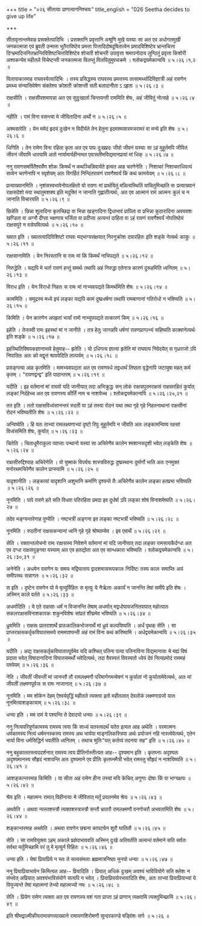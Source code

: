 +++
title = "०२६ सीतायाः प्राणत्यागनिश्चयः"
title_english = "026 Seetha decides to give up life"

+++


सीतावृत्तान्तमेवाह प्रसक्तेत्यादिभिः । प्रसक्तानि प्रवृत्तानि अश्रूणि
मुखे यस्याः सा अत एव अधोगतमुखी जनकात्मजा एवं ब्रुवती उन्मत्ता
भूतैराविष्टेव प्रमत्ता पित्तादिदोषदूषितात्वेन प्रमादविशिष्टेव
भ्रान्तचित्ता दिग्भ्रमादिजनितभ्रान्तिविशिष्टचित्तविशिष्टेव शोचती शोचन्ती
उपावृत्ता श्रमापनोदाय लुण्ठितुं प्रवृत्ता किशोरी अश्वकन्येव महीतले
विचेष्टन्ती जनकात्मजा विलप्तुं विलपितुमुपचक्रमे । श्लोकद्वयमेकान्वयि  ॥ 
५।२६।१,२  ॥   

  

विलापाकारमाह राघवस्येत्यादिभिः । तस्य प्रसिद्धस्य राघवस्य प्रमत्तस्य
तत्सामर्थ्यादिविज्ञात्री अहं रावणेन प्रमथ्य संन्यासिवेषेण संक्लेश्य
क्रोशती क्रोशन्ती सती बलादानीता ऽ ऽहृता  ॥  ५।२६।३  ॥   

  

राक्षसीति । राक्षसीवशमापन्ना अत एव सुदुःखार्ता चिन्तयन्ती राममिति शेषः,
अहं जीवितुं नोत्सहे  ॥  ५।२६।४  ॥   

  

नहीति । रामं विना वसन्त्या मे जीवितादिना अर्थो न  ॥  ५।२६।५  ॥   

  

अश्मसारेति । येन ममेदं हृदयं दुःखेन न विदीर्यते तेन हेतुना
इदमश्मसारमजरामरं वा मन्ये इति शेषः  ॥  ५।२६।६  ॥   

  

धिगिति । तेन रामेण विना रहिता कृता अत एव पापः दुःखप्रदः जीवो जीवनं
यस्याः सा ऽहं मुहूर्तमपि जीवितं जीवनं जीवामि धारयामि अतो
नार्यामार्यहीनामत एवासतीमविद्यमानप्रायां मां धिक्  ॥  ५।२६।७  ॥   

  

ननु रावणसमर्पितैश्वर्येण शोकः किमर्थं न कथञ्चिन्निवार्यते इत्यत आह
चरणेनेति । निशाचरं निशाचराधिपत्यं सव्येन चरणेनापि न स्पृशेयम् अतः
विगर्हितं निन्दितरावणं रावणैश्वर्यं किं कथं कामयेयम्  ॥  ५।२६।८  ॥   

  

प्रत्याख्यानमिति । नृशंसस्वभावेनोपलक्षितो यो रावणः मां प्रार्थयितुं
मन्नित्यस्थितिं याचितुमिच्छति सः प्रत्याख्यानं राक्षसदेशो मया
स्थातुमशक्य इति मदुक्तिं न जानाति गृह्णातीत्यर्थः, अत एव आत्मानं रामं
आत्मनः कुलं च न जानाति विचारयति  ॥  ५।२६।९  ॥   

  

छिन्नेति । छिन्ना शूलादिना कृतच्छिद्रा वा भिन्ना खड्गादिना द्विधाभावं
प्रापिता वा प्रभिन्ना कुठारादिना अवयवशः खण्डिता वा अग्नौ दीप्ता भक्षणाय
भर्जिता वा प्रदीप्ता अत्यन्तं दाहिता वा ऽहं रावणं रावणैश्वर्यं
नोपतिष्ठेयं राक्षसपुरे न वसेयमित्यर्थः  ॥  ५।२६।१०  ॥   

  

ख्यात इति । ख्यातत्वादिविशिष्टो राघवः मद्भाग्यसंक्षयात् निरनुक्रोशः
दयारहितः इति शङ्के नेत्यर्थः काकुः  ॥  ५।२६।११  ॥   

  

राक्षसानामिति । येन निरस्तानि स रामः मां किं किमर्थं नाभिपद्यते  ॥ 
५।२६।१२  ॥   

  

निरुद्धेति । यद्यपि मे भर्ता रावणं हन्तुं समर्थः तथापि अहं निरुद्धा
एतेनात्र कारणं दुरूहमिति ध्वनितम्  ॥  ५।२६।१३  ॥   

  

विराध इति । येन विराधो निहतः स रामः मां नाभ्यवपद्यते किमर्थमिति शेषः  ॥ 
५।२६।१४  ॥   

  

काममिति । समुद्रस्य मध्ये इयं लङ्का यद्यपि कामं दुष्प्रधर्षणा तथापि
रामबाणानां गतिरोधो न भविष्यति  ॥  ५।२६।१५  ॥   

  

किमिति । येन कारणेन अपहृतां भार्यां रामो नाभ्युपपद्यते तत्कारणं किम्  ॥ 
५।२६।१६  ॥   

  

इहेति । तेजस्वी रामः इहस्थां मां न जानीते । तत्र हेतुः जानन्नपि धर्षणां
रावणप्रागल्भ्यं सहिष्यति काक्वानेत्यर्थः इति शङ्के  ॥  ५।२६।१७  ॥   

  

इहस्थितिविषयकज्ञानाभावे हेतुमाह-- हृतेति । यो ऽधिगत्य ज्ञात्वा हृतेति
मां राघवाय निवेदयेत् स गृध्रराजो ऽपि निपातितः अतः को मद्वृत्तं
श्रावयेदिति तात्पर्यम्  ॥  ५।२६।१८  ॥   

  

प्रसङ्गत्या आह कृतमिति । मामभ्यवपद्यता अत एव रावणवधे तद्वधार्थं तिष्ठता
वृद्धेनापि जटायुषा महत् कर्म कृतम् । "रावणद्वन्द्व" इति पाठान्तरम्  ॥ 
५।२६।१९  ॥   

  

यदीति । इह वर्तमानां मां राघवो यदि जानीयात् तदा अभिक्रुद्धः सन् लोकं
राक्षसपुरमराक्षसं राक्षसरहितं कुर्यात् लङ्कां निर्दहेच्च अत एव रावणस्य
कीर्तिं नाम च नाशयेच्च । श्लोकद्वयमेकान्वयि  ॥  ५।२६।२०,२१  ॥   

  

तत इति । ततो राक्षसविध्वंसानन्तरं रुदती या ऽहं तस्या रोदनं यथा तथा गृहे
गृहे निहतनाथानां राक्षसीनां रोदनं भविष्यतीति शेषः  ॥  ५।२६।२२  ॥   

  

अन्विष्येति । हि यतः ताभ्यां रामलक्ष्यणाभ्यां दृष्टो रिपुः मुहूर्तमपि न
जीवति अतः लङ्कामन्विष्य रक्षसां विध्वंसमिति शेषः, कुर्यात्  ॥  ५।२६।२३
 ॥   

  

चितेति । चिताधूमैराकुला व्याप्ताः पन्थानो यस्यां सा अचिरेणैव कालेन
श्मशानसदृशी भवेत् लङ्केति शेषः  ॥  ५।२६।२४  ॥   

  

राक्षसीरुद्दिश्याह अचिरेणेति । वो युष्माकं विपर्ययः शास्त्रविरुद्धः
दुष्प्रस्थानः दुर्मार्गो भाति अतः एनमुक्तं मनोरथमचिरेणैव कालेन
प्राप्स्यामि  ॥  ५।२६।२५  ॥   

  

यादृशानीति । लङ्कायां यादृशानि अशुभानि कर्माणि दृश्यन्ते तैः अचिरेणैव
कालेन लङ्का हतप्रभा भविष्यति  ॥  ५।२६।२६  ॥   

  

नूनमिति । पापे रावणे हते सति विधवा पतिरहिता प्रमदा इव दुर्धर्षा ऽपि
लङ्का शोषं विनाशमेष्यति  ॥  ५।२६।२७  ॥   

  

तदेव भङ्ग्यन्तरेणाह पुण्येति । नष्टभत्रीं अङ्गना इव लङ्का नष्टभर्त्री
भविष्यति  ॥  ५।२६।२८  ॥   

  

नूनमिति । रुदतीनां राक्षसकन्यानां ध्वनिं गृहे गृहे श्रोष्याम्येव । इव
एवार्थे  ॥  ५।२६।२९  ॥   

  

सेति । रक्तान्तलोचनो रामः राक्षसस्य निवेशने वर्तमानां मां यदि जानीयात्
तदा लङ्का रामसायकैर्दग्धा अत एव दग्धा राक्षसपुङ्गवा यस्याम् अत एव
हतद्योता अत एव सान्धकारा भविष्यति । श्लोकद्वयमेकान्वयि  ॥  ५।२६।३०,३१
 ॥   

  

अनेनेति । अधमेन रावणेन यः समयः मद्विघाताय द्वादशमासरूपकालः निर्दिष्टः
तस्य कालः समाप्तिः अयं समीपस्थः सन्नागतः  ॥  ५।२६।३२  ॥   

  

स इति । दृष्टेन रावणेन यो मे मृत्युर्विहितः स मृत्युः ये नैर्ऋताः
अकार्यं न जानन्ति तेषां समीपे इति शेषः । अस्मिन् काले वर्तते  ॥  ५।२६।३३
 ॥   

  

अधर्मादिति । ये एते राक्षसाः धर्मं न विजानन्ति तेषाम् अधर्मात्
मद्वधोपायजनितपापात् महोत्पातः सकलराक्षसविनाशकारकः शकुनविशेषः सांप्रतं
शीघ्रमेव भविष्यति  ॥  ५।२६।३४  ॥   

  

ध्रुवमिति । राक्षसः प्रातराशार्थे प्रातःकालिकभोजनार्थे मां ध्रुवं
कल्पयिष्यति । अर्धं पृथक् सेति । सा प्राप्तराक्षसकर्तृकविघातसमये
राममपश्यन्ती अहं रामं विना कथं करिष्यामि । अर्धद्वयमेकान्वयि  ॥  ५।२६।३५
 ॥   

  

यदीति । अद्य राक्षसकर्तृकविघातात्पूर्वमेव यदि कश्चित् पतिना पत्या
पतिनाविना विद्यमानायाः मे मह्यं विषं प्रदाता भवेत् विषादानादिना
विघातसमर्थो भवेदित्यर्थः, तदा वैवस्वतं विवस्वतो ध्येयं देवं नित्यप्रमोदं
राममहं पश्येयम्  ॥  ५।२६।३६  ॥   

  

नेति । जीवतीं जीवन्तीं मां जानन्तौ तौ रामलक्ष्मणौ परिमार्गणमन्वेषणं न
कुर्यातां नो कुर्यातामेवेत्यर्थः, अतः मां जीवतीं लक्ष्मणपूर्वजः स रामः
नाजानात्  ॥  ५।२६।३७  ॥   

  

नूनमिति । मम शोकेन देहम् ऐश्वर्यवृद्धिं महीतले त्यक्त्वा इतो महीतलात्
देवलोकं लक्ष्मणाग्रजो यातः नूनमित्याशङ्कायाम्  ॥  ५।२६।३८  ॥   

  

धन्या इति । मम रामं ये पश्यन्ति ते देवादयो धन्याः  ॥  ५।२६।३९  ॥   

  

ननु नित्यपरिपूर्णकामस्य रामस्य त्वया किं साध्यं यतस्त्वदर्थं यतेत इत्यत
आह अथेति । परमात्मनः धर्मकामस्य नित्यं धर्ममनस्कस्य रामस्य अथ भार्यया
माङ्गलिकस्त्रिया अर्थः प्रयोजनं नहि नास्त्येवेत्यर्थः, एतेन भार्या विना
धर्मसिद्धिर्न भवतीति ध्वनितम् । तथाच श्रुतिः"यत् कर्तव्यं तदनया सह" इति
 ॥  ५।२६।४०  ॥   

  

ननु बहुकालतस्त्वददर्शनात् रामस्य त्वय प्रीतिर्नास्तीत्यत आह-- दृश्यमान
इति । कृतघ्नाः अदृश्यतः अदृश्यमानस्य सौहृदं नाशयन्ति अतः दृश्यमाने एव
प्रीतिः कृतघ्नमैत्री भवेत् रामस्तु सौहृदं न नाशयिष्यति  ॥  ५।२६।४१  ॥   

  

आशङ्कान्तरमाह किमिति । या सीता अहं रामेण हीना तस्यां मयि केचित् अगुणाः
दोषाः किं वा भाग्यक्षयः  ॥  ५।२६।४२  ॥   

  

श्रेय इति । महात्मनः रामात् विहीनायाः मे जीवितात् मर्तुं प्रयतनमेव
श्रेयः  ॥  ५।२६।४३  ॥   

  

अथवेति । अथवा न्यस्तशस्त्रौ त्यक्तशस्त्रास्त्रौ सन्तौ भ्रातरौ
रामलक्ष्मणौ वनगोचरौ अभवतामिति शेषः  ॥  ५।२६।४४  ॥   

  

शङ्कान्तरमाह अथवेति । अथवा रावणेन छद्मना कापट्येन शूरौ घातितौ  ॥  ५।२६।४५
 ॥   

  

सेति । सा रामवियुक्ता ऽहम् अकाले प्रक्षेपाभाववति अस्मिन् दुःखे अतिवर्तति
अत्यन्तं वर्तमाने सति सर्वतः सर्वथा मर्तुमिच्छामि परं तु मे मृत्युर्न
विहितः  ॥  ५।२६।४६  ॥   

  

धन्या इति । येषां प्रियाप्रिये न स्तः ते सत्यसंमताः ब्रह्ममात्रनिष्ठाः
मुनयो धन्याः  ॥  ५।२६।४७  ॥   

  

ननु प्रियाप्रियाभावेन किमित्यत आह-- प्रियादिति । प्रियात् अधिकं दुःखम्
अवश्यं भाविवियोगे सति क्लेशः न संभवेत् अप्रियात् अवश्यंभाविसंयोगे सत्यपि
न भवेत् । प्रियाप्रिययोरभावादिति शेषः, अतः ताभ्यां प्रियाप्रियाभ्यां ये
वियुज्यन्ते तेषां महात्मनां तेभ्यो महात्मभ्यो नमः  ॥  ५।२६।४८  ॥   

  

सेति । प्रियेण रामेण त्यक्ता अत एव रावणस्य वशं गता प्राप्ता ऽहं प्राणान्
त्यक्ष्यामि त्यक्तुमिच्छामि  ॥  ५।२६।४९  ॥   

  

इति श्रीमद्वाल्मीकीयरामायणव्याख्याने रामायणशिरोमणौ सुन्दरकाण्डे षड्विंशः
सर्गः  ॥  ५।२६  ॥   

  


